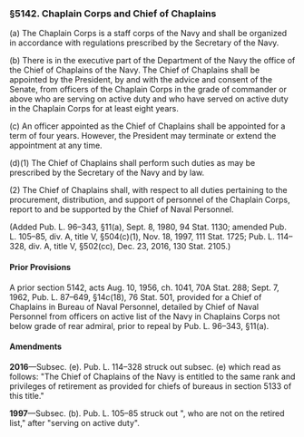 ### §5142. Chaplain Corps and Chief of Chaplains ###

(a) The Chaplain Corps is a staff corps of the Navy and shall be organized in accordance with regulations prescribed by the Secretary of the Navy.

(b) There is in the executive part of the Department of the Navy the office of the Chief of Chaplains of the Navy. The Chief of Chaplains shall be appointed by the President, by and with the advice and consent of the Senate, from officers of the Chaplain Corps in the grade of commander or above who are serving on active duty and who have served on active duty in the Chaplain Corps for at least eight years.

(c) An officer appointed as the Chief of Chaplains shall be appointed for a term of four years. However, the President may terminate or extend the appointment at any time.

(d)(1) The Chief of Chaplains shall perform such duties as may be prescribed by the Secretary of the Navy and by law.

(2) The Chief of Chaplains shall, with respect to all duties pertaining to the procurement, distribution, and support of personnel of the Chaplain Corps, report to and be supported by the Chief of Naval Personnel.

(Added Pub. L. 96–343, §11(a), Sept. 8, 1980, 94 Stat. 1130; amended Pub. L. 105–85, div. A, title V, §504(c)(1), Nov. 18, 1997, 111 Stat. 1725; Pub. L. 114–328, div. A, title V, §502(cc), Dec. 23, 2016, 130 Stat. 2105.)

#### Prior Provisions ####

A prior section 5142, acts Aug. 10, 1956, ch. 1041, 70A Stat. 288; Sept. 7, 1962, Pub. L. 87–649, §14c(18), 76 Stat. 501, provided for a Chief of Chaplains in Bureau of Naval Personnel, detailed by Chief of Naval Personnel from officers on active list of the Navy in Chaplains Corps not below grade of rear admiral, prior to repeal by Pub. L. 96–343, §11(a).

#### Amendments ####

**2016**—Subsec. (e). Pub. L. 114–328 struck out subsec. (e) which read as follows: "The Chief of Chaplains of the Navy is entitled to the same rank and privileges of retirement as provided for chiefs of bureaus in section 5133 of this title."

**1997**—Subsec. (b). Pub. L. 105–85 struck out ", who are not on the retired list," after "serving on active duty".